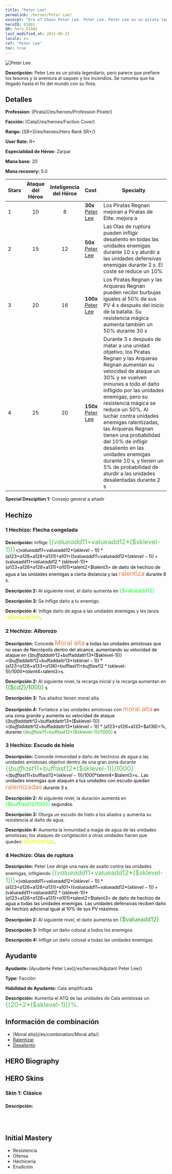 ```yaml
---
title: "Peter Lee"
permalink: /heroes/Peter Lee/
excerpt: "Era of Chaos Peter Lee. Peter Lee. Peter Lee es un pirata legendario, pero parece que prefiere los tesoros y la aventura al saqueo y los incendios. Se rumorea que ha llegado hasta el fin del mundo con su flota."
heroID: 61801
QR: hero_61801
last_modified_at: 2021-06-22
locale: es
ref: "Peter Lee"
toc: true
---
```

  ![Peter Lee](/images/h/h_PeterLee.jpg)

 **Descripción:** Peter Lee es un pirata legendario, pero parece que prefiere los tesoros y la aventura al saqueo y los incendios. Se rumorea que ha llegado hasta el fin del mundo con su flota.
## Detalles
 **Profession:**  [Pirata](/es/heroes/Profession Pirate/)

 **Facción:** [Cala](/es/heroes/Faction Cove/)

 **Rango:** [SR+](/es/heroes/Hero Rank SR+/)

 **User Rate:** R+

 **Especialidad de Héroe:** Zarpar

 **Mana base:** 20

 **Mana recovery:** 5.0


  | Stars | Ataque del Héroe | Inteligencia del Héroe | Cost |     Specialty     |
  |---------|:---------------:|:---------------:|:--|--------------------|
  |    1    | 10 | 8 | **30x** [Peter Lee](/ItemsES/her_397/) | Los Piratas Regnan mejoran a Piratas de Élite. <Hoja desnuda> mejora a <Hoja de saqueo> |
  |    2    | 15 | 12 | **50x** [Peter Lee](/ItemsES/her_397/) | Las Olas de ruptura pueden infligir desaliento en todas las unidades enemigas durante 10 s y aturdir a las unidades defensivas enemigas durante 2 s. El coste se reduce un 10% |
  |    3    | 20 | 16 | **100x** [Peter Lee](/ItemsES/her_397/) | Los Piratas Regnan y las Arqueras Regnan pueden recibir burbujas iguales al 50% de sus PV 4 s después del inicio de la batalla. Su resistencia mágica aumenta también un 50% durante 30 s |
  |    4    | 25 | 20 | **150x** [Peter Lee](/ItemsES/her_397/) | Durante 3 s después de matar a una unidad objetivo, los Piratas Regnan y las Arqueras Regnan aumentan su velocidad de ataque un 30% y se vuelven inmunes a todo el daño infligido por las unidades enemigas, pero su resistencia mágica se reduce un 50%. Al luchar contra unidades enemigas ralentizadas, las Arqueras Regnan tienen una probabilidad del 10% de infligir desaliento en las unidades enemigas durante 10 s, y tienen un 5% de probabilidad de aturdir a las unidades desalentadas durante 2 s |

 **Special Desciption 1:** Consejo general a añadir

## Hechizo
### 1 Hechizo: Flecha congelada
 **Descripción:** Inflige <span style="color: #48b946;font-size:20px">{($valueadd11+$valueadd12*($sklevel-1))}</span><span style="color: black"><($valueadd11+$valueadd12*($sklevel-1))*($a123+$a126+$a128+$a131)+$a101+(($valueadd11+$valueadd12*($sklevel-1))+($valueadd11+$valueadd12*($sklevel-1))*($a123+$a126+$a128+$a131)+$a101)*$talent2+$talent3> de daño de hechizo de agua a las unidades enemigas a cierta distancia y las <span style="color: #e07c44;font-size:20px">ralentiza</span><span style="color: black"> durante 8 s.

 **Descripción 2:** Al siguiente nivel, el daño aumenta en <span style="color: #00ff22;font-size:16px">{$valueadd12}</span><span style="color: black">

 **Descripción 3:** Se inflige daño a tu enemigo.

 **Descripción 4:** Inflige daño de agua a las unidades enemigas y les lanza <span style="color: #f0f000;font-size:18px">ralentización</span><span style="color: black">.

### 2 Hechizo: Alborozo
 **Descripción:** Concede <span style="color: #e07c44;font-size:20px">Moral alta</span><span style="color: black"> a todas las unidades amistosas que no sean de Necrópolis dentro del alcance, aumentando su velocidad de ataque en {($buffaddattr12+$buffaddattr13*($sklevel-1))}<($buffaddattr12+$buffaddattr13*($sklevel-1))*($a123+$a126+$a133+$a136)>%. Dura <span style="color: #48b946;font-size:20px">{($bufflast11+$bufflast12*($sklevel-1))/1000}</span><span style="color: black"><($bufflast11+$bufflast12*($sklevel-1))/1000*$talent4+$talent3>s.

 **Descripción 2:** Al siguiente nivel, la recarga inicial y la recarga aumentan en <span style="color: #1ca216;font-size:18px">{($cd2)/1000}</span><span style="color: black"> s

 **Descripción 3:** Tus aliados tienen moral alta.

 **Descripción 4:** Fortalece a las unidades amistosas con <span style="color: #e07c44;font-size:20px">moral alta</span><span style="color: black"> en una zona grande y aumenta su velocidad de ataque {($buffaddattr12+$buffaddattr13*($sklevel-1))}<($buffaddattr12+$buffaddattr13*($sklevel-1))*($a123+$a126+$a133+$a136)>%, durante <span style="color: #1ca216">{($bufflast11+$bufflast12*($sklevel-1))/1000}</span><span style="color: black"> s

### 3 Hechizo: Escudo de hielo
 **Descripción:** Concede inmunidad a daño de hechizos de agua a las unidades amistosas objetivo dentro de una gran zona durante <span style="color: #48b946;font-size:20px">{($bufflast11+$bufflast12*($sklevel-1))/1000}</span><span style="color: black"><($bufflast11+$bufflast12*($sklevel-1))/1000*$talent4+$talent3>s.. Las unidades enemigas que ataquen a tus unidades con escudo quedan <span style="color: #e07c44;font-size:20px">ralentizadas</span><span style="color: black"> durante 3 s.

 **Descripción 2:** Al siguiente nivel, la duración aumenta en <span style="color: #00ff22;font-size:16px">{$bufflast12/1000}</span><span style="color: black"> segundos.

 **Descripción 3:** Otorga un escudo de hielo a los aliados y aumenta su resistencia al daño de agua.

 **Descripción 4:** Aumenta la inmunidad a magia de agua de las unidades amistosas; los ataques de congelación a otras unidades hacen que queden<span style="color: #f0f000;font-size:18px">ralentizadas</span><span style="color: black">.

### 4 Hechizo: Olas de ruptura
 **Descripción:** Peter Lee dirige una nave de asalto contra las unidades enemigas, infligiendo <span style="color: #48b946;font-size:20px">{($valueadd11+$valueadd12*($sklevel-1))}</span><span style="color: black"><($valueadd11+$valueadd12*($sklevel-1))*($a123+$a126+$a128+$a131)+$a101+(($valueadd11+$valueadd12*($sklevel-1))+($valueadd11+$valueadd12*($sklevel-1))*($a123+$a126+$a128+$a131)+$a101)*$talent2+$talent3> de daño de hechizo de agua a todas las unidades enemigas. Las unidades defensivas reciben daño de hechizo adicional igual al 10% de sus PV máximos.

 **Descripción 2:** Al siguiente nivel, el daño aumenta en <span style="color: #1ca216;font-size:18px">{$valueadd12}</span><span style="color: black">

 **Descripción 3:** Inflige un daño colosal a todos los enemigos

 **Descripción 4:** Inflige un daño colosal a todas las unidades enemigas


## Ayudante

 **Ayudante:**  [Ayudante Peter Lee](/es/heroes/Adjutant Peter Lee/) 

 **Type:**  Facción 

 **Habilidad de Ayudante:**  Cala amplificada 

 **Descripción:** Aumenta el ATQ de las unidades de Cala amistosas un <span style="color: #48b946;font-size:20px">{(20+2*($sklevel-1))}%</span><span style="color: black">.

## Información de combinación

* [Moral alta](/es/combination/Moral alta/) 
* [Ralentizar](/es/combination/Ralentizar/) 
* [Desaliento](/es/combination/Desaliento/) 

## HERO Biography

## HERO Skins
### Skin 1: **Clásico**

 **Descripción:** <span style="color: #ffffff;font-size:20px">No hay nada más rápido en los mares que mi cuervo. ¡Ni siquiera una tormenta puede seguirle el ritmo!</span>



## Initial Mastery
   - Resistencia
   - Ofensa
   - Hechicería
   - Erudición
